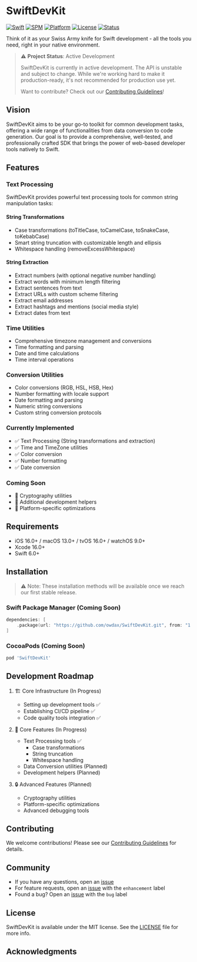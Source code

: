 # SwiftDevKit

[![Swift](https://img.shields.io/badge/Swift-5.9-orange.svg)](https://swift.org)
[![SPM](https://img.shields.io/badge/SPM-compatible-brightgreen.svg)](https://swift.org/package-manager)
[![Platform](https://img.shields.io/badge/Platforms-iOS%20|%20macOS%20|%20tvOS%20|%20watchOS-lightgrey.svg)](https://developer.apple.com/swift/)
[![License](https://img.shields.io/badge/License-MIT-blue.svg)](LICENSE)
[![Status](https://img.shields.io/badge/Status-In%20Development-yellow.svg)]()

Think of it as your Swiss Army knife for Swift development - all the tools you need, right in your native environment.

> ⚠️ **Project Status**: Active Development
> 
> SwiftDevKit is currently in active development. The API is unstable and subject to change. While we're working hard to make it production-ready, it's not recommended for production use yet.
> 
> Want to contribute? Check out our [Contributing Guidelines](CONTRIBUTING.md)!

## Vision

SwiftDevKit aims to be your go-to toolkit for common development tasks, offering a wide range of functionalities from data conversion to code generation. Our goal is to provide a comprehensive, well-tested, and professionally crafted SDK that brings the power of web-based developer tools natively to Swift.

## Features

### Text Processing

SwiftDevKit provides powerful text processing tools for common string manipulation tasks:

#### String Transformations
- Case transformations (toTitleCase, toCamelCase, toSnakeCase, toKebabCase)
- Smart string truncation with customizable length and ellipsis
- Whitespace handling (removeExcessWhitespace)

#### String Extraction
- Extract numbers (with optional negative number handling)
- Extract words with minimum length filtering
- Extract sentences from text
- Extract URLs with custom scheme filtering
- Extract email addresses
- Extract hashtags and mentions (social media style)
- Extract dates from text

### Time Utilities
- Comprehensive timezone management and conversions
- Time formatting and parsing
- Date and time calculations
- Time interval operations

### Conversion Utilities
- Color conversions (RGB, HSL, HSB, Hex)
- Number formatting with locale support
- Date formatting and parsing
- Numeric string conversions
- Custom string conversion protocols

### Currently Implemented
- ✅ Text Processing (String transformations and extraction)
- ✅ Time and TimeZone utilities
- ✅ Color conversion
- ✅ Number formatting
- ✅ Date conversion

### Coming Soon
- 🔐 Cryptography utilities
- 🎨 Additional development helpers
- 📱 Platform-specific optimizations

## Requirements

- iOS 16.0+ / macOS 13.0+ / tvOS 16.0+ / watchOS 9.0+
- Xcode 16.0+
- Swift 6.0+

## Installation

> ⚠️ Note: These installation methods will be available once we reach our first stable release.

### Swift Package Manager (Coming Soon)

```swift
dependencies: [
    .package(url: "https://github.com/owdax/SwiftDevKit.git", from: "1.0.0")
]
```

### CocoaPods (Coming Soon)

```ruby
pod 'SwiftDevKit'
```

## Development Roadmap

1. 🏗 Core Infrastructure (In Progress)
   - Setting up development tools ✅
   - Establishing CI/CD pipeline ✅
   - Code quality tools integration ✅

2. 🧰 Core Features (In Progress)
   - Text Processing tools ✅
     - Case transformations
     - String truncation
     - Whitespace handling
   - Data Conversion utilities (Planned)
   - Development helpers (Planned)

3. 🔒 Advanced Features (Planned)
   - Cryptography utilities
   - Platform-specific optimizations
   - Advanced debugging tools

## Contributing

We welcome contributions! Please see our [Contributing Guidelines](CONTRIBUTING.md) for details.

## Community

- If you have any questions, open an [issue](https://github.com/owdax/SwiftDevKit/issues/new)
- For feature requests, open an [issue](https://github.com/owdax/SwiftDevKit/issues/new) with the `enhancement` label
- Found a bug? Open an [issue](https://github.com/owdax/SwiftDevKit/issues/new) with the `bug` label

## License

SwiftDevKit is available under the MIT license. See the [LICENSE](LICENSE) file for more info.

## Acknowledgments

